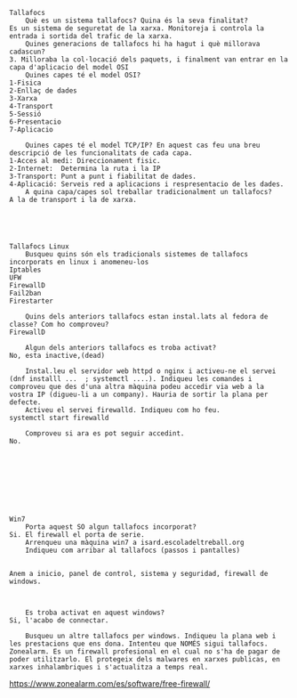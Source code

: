 
    Tallafocs
        Què es un sistema tallafocs? Quina és la seva finalitat?
	Es un sistema de seguretat de la xarxa. Monitoreja i controla la entrada i sortida del trafic de la xarxa.
        Quines generacions de tallafocs hi ha hagut i què millorava cadascun?
	3. Milloraba la col·locació dels paquets, i finalment van entrar en la capa d'aplicacio del model OSI
        Quines capes té el model OSI?
	1-Fisica
	2-Enllaç de dades
	3-Xarxa
	4-Transport
	5-Sessió
	6-Presentacio
	7-Aplicacio
	
        Quines capes té el model TCP/IP? En aquest cas feu una breu descripció de les funcionalitats de cada capa.
	1-Acces al medi: Direccionament fisic.
	2-Internet:  Determina la ruta i la IP
	3-Transport: Punt a punt i fiabilitat de dades.
	4-Aplicació: Serveis red a aplicacions i respresentacio de les dades.
        A quina capa/capes sol treballar tradicionalment un tallafocs?
	A la de transport i la de xarxa.





    Tallafocs Linux
        Busqueu quins són els tradicionals sistemes de tallafocs incorporats en linux i anomeneu-los
	Iptables
	UFW
	FirewallD
	Fail2ban
	Firestarter
	
        Quins dels anteriors tallafocs estan instal.lats al fedora de classe? Com ho comproveu?
	FirewallD

        Algun dels anteriors tallafocs es troba activat?
	No, esta inactive,(dead)

        Instal.leu el servidor web httpd o nginx i activeu-ne el servei (dnf installl ...  ; systemctl ....). Indiqueu les comandes i comproveu que des d'una altra màquina podeu accedir via web a la vostra IP (digueu-li a un company). Hauria de sortir la plana per defecte.
        Activeu el servei firewalld. Indiqueu com ho feu.
	systemctl start firewalld

        Comproveu si ara es pot seguir accedint.
	No. 









    Win7
        Porta aquest SO algun tallafocs incorporat?
	Si. El firewall el porta de serie.
        Arrenqueu una màquina win7 a isard.escoladeltreball.org
        Indiqueu com arribar al tallafocs (passos i pantalles)


	Anem a inicio, panel de control, sistema y seguridad, firewall de windows.
	

	
        Es troba activat en aquest windows?
	Si, l'acabo de connectar.

        Busqueu un altre tallafocs per windows. Indiqueu la plana web i les prestacions que ens dona. Intenteu que NOMÉS sigui tallafocs.
	Zonealarm. Es un firewall profesional en el cual no s'ha de pagar de poder utilitzarlo. El protegeix dels malwares en xarxes publicas, en xarxes inhalambriques i s'actualitza a temps real.

https://www.zonealarm.com/es/software/free-firewall/

